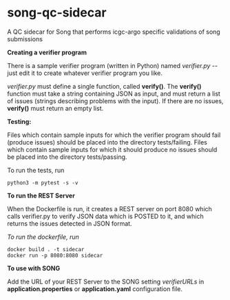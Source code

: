# song-qc-sidecar
A QC sidecar for Song that performs icgc-argo specific validations of song submissions

**Creating a verifier program**

There is a sample verifier program (written in Python) named *verifier.py* -- just edit it to create whatever verifier program you like.

_verifier.py_ must define a single function, called **verify()**. The **verify()** function must take a string containing JSON as input, and must return a list of issues (strings describing problems with the input). If there are no issues, **verify()** must return an empty list.

**Testing:**

Files which contain sample inputs for which the verifier program should fail (produce issues) should be placed into the directory tests/failing. Files which contain sample inputs for which it should produce no issues should be placed into the directory tests/passing.

To run the tests, run 

```
python3 -m pytest -s -v
```

**To run the REST Server**

When the Dockerfile is run, it creates a REST server on port 8080 which calls verifier.py to verify JSON data which is POSTED to it, and which returns the issues detected in JSON format.

*To run the dockerfile, run*

```
docker build . -t sidecar
docker run -p 8080:8080 sidecar
```

**To use with SONG**

Add the URL of your REST Server to the SONG setting *verifierURLs* in **application.properties** or **application.yaml** configuration file.

